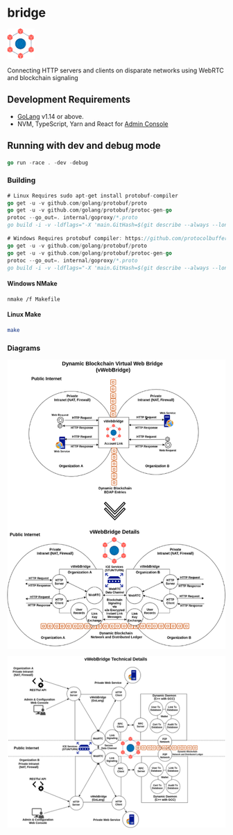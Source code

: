 # bridge

![#](assets/web-bridge.png)

Connecting HTTP servers and clients on disparate networks using WebRTC and blockchain signaling

## Development Requirements
- [GoLang](https://golang.org/dl/) v1.14 or above.
- NVM, TypeScript, Yarn and React for [Admin Console](web/README.md)

## Running with dev and debug mode

```go
go run -race . -dev -debug
```

### Building

```go
# Linux Requires sudo apt-get install protobuf-compiler
go get -u -v github.com/golang/protobuf/proto
go get -u -v github.com/golang/protobuf/protoc-gen-go
protoc --go_out=. internal/goproxy/*.proto
go build -i -v -ldflags="-X 'main.GitHash=$(git describe --always --long --dirty)' -X 'main.Version=$(date +'%y.%m.%d')'" github.com/duality-solutions/web-bridge
```

```go
# Windows Requires protobuf compiler: https://github.com/protocolbuffers/protobuf/releases
go get -u -v github.com/golang/protobuf/proto
go get -u -v github.com/golang/protobuf/protoc-gen-go
protoc --go_out=. internal/goproxy/*.proto
go build -i -v -ldflags="-X 'main.GitHash=$(git describe --always --long --dirty)' -X 'main.Version=$(Get-Date -Format "yy.MM.dd")'" github.com/duality-solutions/web-bridge
```

#### Windows NMake

```shell
nmake /f Makefile
```

#### Linux Make

```bash
make
```

### Diagrams

![General Diagram](docs/diagrams/webbridge-general.png)

![Technical Details Diagram](docs/diagrams/webbridge-tech-details.png)
